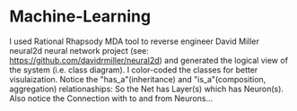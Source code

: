 # Machine-Learning
I used Rational Rhapsody MDA tool to reverse engineer David Miller neural2d neural 
network project (see: https://github.com/davidrmiller/neural2d) and generated the 
logical view of the system (i.e. class diagram). I color-coded the classes for better
visulaization.
Notice the "has_a"(inheritance) and "is_a"(composition, aggregation) relationaships: 
So the Net has Layer(s) which has Neuron(s). Also notice the Connection with to and from Neurons...
